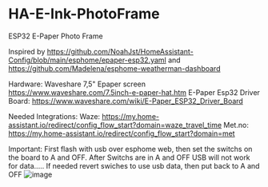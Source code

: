 # HA-E-Ink-PhotoFrame
ESP32 E-Paper Photo Frame

Inspired by 
https://github.com/NoahJst/HomeAssistant-Config/blob/main/esphome/epaper-esp32.yaml
and
https://github.com/Madelena/esphome-weatherman-dashboard

Hardware:
Waveshare 7,5" Epaper screen
https://www.waveshare.com/7.5inch-e-paper-hat.htm
E-Paper Esp32 Driver Board:
https://www.waveshare.com/wiki/E-Paper_ESP32_Driver_Board


Needed Integrations:
Waze: https://my.home-assistant.io/redirect/config_flow_start?domain=waze_travel_time
Met.no: https://my.home-assistant.io/redirect/config_flow_start?domain=met


Important:
First flash with usb over esphome web, then set the switchs on the board to A and OFF.
After Switchs are in A and OFF USB will not work for data.....
If needed revert swiches to use usb data, then put back to A and OFF
![image](https://github.com/inoxas78/HA-E-Ink-PhotoFrame/assets/21035583/e507557e-e136-4857-8c65-7ab7a6dd8820)

